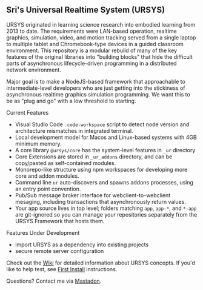 ## Sri's Universal Realtime System (URSYS)

URSYS originated in learning science research into embodied learning from 2013 to date. The requirements were LAN-based operation, realtime graphics, simulation, video, and motion tracking served from a single laptop to multiple tablet and Chromebook-type devices in a guided classroom environment. This repository is a modular rebuild of many of the key features of the original libraries into "building blocks" that hide the difficult parts of asynchronous lifecycle-driven programming in a distributed network environment. 

Major goal is to make a NodeJS-based framework that approachable to intermediate-level developers who are just getting into the stickiness of asynchronous realtime graphics simulation programming. We want this to be as "plug and go" with a low threshold to starting.

Current Features

* Visual Studio Code `.code-workspace` script to detect node version and architecture mismatches in integrated terminal.
* Local development model for Macos and Linux-based systems with 4GB minimum memory.
* A core library `@ursys/core` has the system-level features in `_ur` directory
* Core Extensions are stored in `_ur_addons` directory, and can be copy/pasted as self-contained modules.
* Monorepo-like structure using npm workspaces for developing more core and addon modules.
* Command line `ur` auto-discovers and spawns addons processes, using an entry point convention.
* Pub/Sub message broker interface for webclient-to-webclient mesaging, including transactions that asynchronously return values.
* Your app source lives in top level; folders matching `app`, `app-*`, and `*-app` are git-ignored so you can manage your repositories separately from the URSYS Framework that hosts them.

Features Under Development

* import URSYS as a dependency into existing projects
* secure remote server configuration

Check out the [Wiki](https://github.com/dsriseah/ursys/wiki) for detailed information about URSYS concepts. If you'd like to help test, see [First Install](https://github.com/dsriseah/ursys/wiki/Installation) instructions.

Questions? Contact me via [Mastadon](https://opalstack.social/@dsri). 

